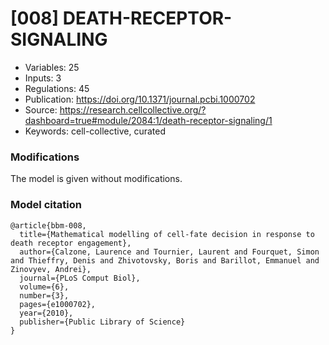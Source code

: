 # \[008\] DEATH-RECEPTOR-SIGNALING

 - Variables: 25
 - Inputs: 3
 - Regulations: 45
 - Publication: https://doi.org/10.1371/journal.pcbi.1000702
 - Source: https://research.cellcollective.org/?dashboard=true#module/2084:1/death-receptor-signaling/1
 - Keywords: cell-collective, curated


### Modifications

The model is given without modifications.

### Model citation

```
@article{bbm-008,
  title={Mathematical modelling of cell-fate decision in response to death receptor engagement},
  author={Calzone, Laurence and Tournier, Laurent and Fourquet, Simon and Thieffry, Denis and Zhivotovsky, Boris and Barillot, Emmanuel and Zinovyev, Andrei},
  journal={PLoS Comput Biol},
  volume={6},
  number={3},
  pages={e1000702},
  year={2010},
  publisher={Public Library of Science}
}
```

